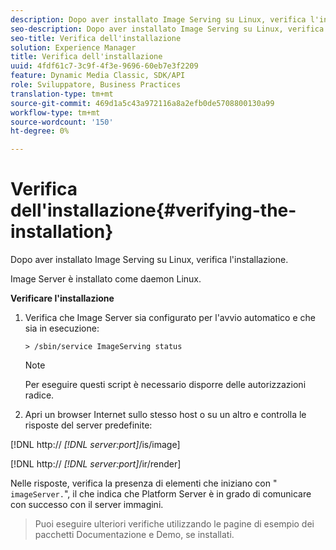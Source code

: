 ```yaml
---
description: Dopo aver installato Image Serving su Linux, verifica l'installazione.
seo-description: Dopo aver installato Image Serving su Linux, verifica l'installazione.
seo-title: Verifica dell'installazione
solution: Experience Manager
title: Verifica dell'installazione
uuid: 4fdf61c7-3c9f-4f3e-9696-60eb7e3f2209
feature: Dynamic Media Classic, SDK/API
role: Sviluppatore, Business Practices
translation-type: tm+mt
source-git-commit: 469d1a5c43a972116a8a2efb0de5708800130a99
workflow-type: tm+mt
source-wordcount: '150'
ht-degree: 0%

---
```



# Verifica dell&#39;installazione{#verifying-the-installation}

Dopo aver installato Image Serving su Linux, verifica l&#39;installazione.

Image Server è installato come daemon Linux.

**Verificare l&#39;installazione**

1. Verifica che Image Server sia configurato per l&#39;avvio automatico e che sia in esecuzione:

   `> /sbin/service ImageServing status`

   >[!NOTE]
   >
   >Per eseguire questi script è necessario disporre delle autorizzazioni radice.

1. Apri un browser Internet sullo stesso host o su un altro e controlla le risposte del server predefinite:

[!DNL http:// *[!DNL server:port]*/is/image]

[!DNL http:// *[!DNL server:port]*/ir/render]

Nelle risposte, verifica la presenza di elementi che iniziano con &quot; `imageServer.`&quot;, il che indica che Platform Server è in grado di comunicare con successo con il server immagini.
>Puoi eseguire ulteriori verifiche utilizzando le pagine di esempio dei pacchetti Documentazione e Demo, se installati.

